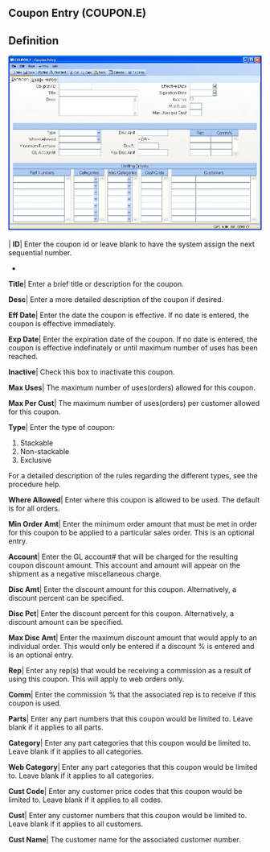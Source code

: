 ## Coupon Entry (COUPON.E)
<PageHeader />

## Definition

![](./COUPON-E-1.jpg)

| **ID**|  Enter the coupon id or leave blank to have the system assign the
next sequential number.

-  
**Title**|  Enter a brief title or description for the coupon.

**Desc**|  Enter a more detailed description of the coupon if desired.

**Eff Date**|  Enter the date the coupon is effective. If no date is entered,
the coupon is effective immediately.

**Exp Date**|  Enter the expiration date of the coupon. If no date is entered,
the coupon is effective indefinately or until maximum number of uses has been
reached.

**Inactive**|  Check this box to inactivate this coupon.

**Max Uses**|  The maximum number of uses(orders) allowed for this coupon.

**Max Per Cust**|  The maximum number of uses(orders) per customer allowed for
this coupon.

**Type**|  Enter the type of coupon:
1) Stackable
2) Non-stackable
3) Exclusive

For a detailed description of the rules regarding the different types, see the
procedure help.

**Where Allowed**|  Enter where this coupon is allowed to be used. The default
is for all orders.

**Min Order Amt**|  Enter the minimum order amount that must be met in order
for this coupon to be applied to a particular sales order. This is an optional
entry.

**Account**|  Enter the GL account# that will be charged for the resulting
coupon discount amount. This account and amount will appear on the shipment as
a negative miscellaneous charge.

**Disc Amt**|  Enter the discount amount for this coupon. Alternatively, a
discount percent can be specified.

**Disc Pct**|  Enter the discount percent for this coupon. Alternatively, a
discount amount can be specified.

**Max Disc Amt**|  Enter the maximum discount amount that would apply to an
individual order. This would only be entered if a discount % is entered and is
an optional entry.

**Rep**|  Enter any rep(s) that would be receiving a commission as a result of
using this coupon. This will apply to web orders only.

**Comm**|  Enter the commission % that the associated rep is to receive if
this coupon is used.

**Parts**|  Enter any part numbers that this coupon would be limited to. Leave
blank if it applies to all parts.

**Category**|  Enter any part categories that this coupon would be limited to.
Leave blank if it applies to all categories.

**Web Category**|  Enter any part categories that this coupon would be limited
to. Leave blank if it applies to all categories.

**Cust Code**|  Enter any customer price codes that this coupon would be
limited to. Leave blank if it applies to all codes.

**Cust**|  Enter any customer numbers that this coupon would be limited to.
Leave blank if it applies to all customers.

**Cust Name**|  The customer name for the associated customer number.


<badge text= "Version 8.10.57 " vertical="middle" />

<PageFooter />
